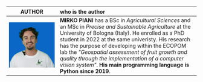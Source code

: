 |AUTHOR | who is the author|
|:---: | :---|
| ![mirko-piani](../docs/.readme_images/mirko_piani.png) | **MIRKO PIANI** has a BSc in *Agricultural Sciences* and an MSc in *Precise and Sustainable Agriculture* at the University of Bologna (Italy). He enrolled as a PhD student in 2022 at the same univeristy. His research has the purpose of developing within the ECOPOM lab the *"Geospatial assessment of fruit growth and quality through the implementation of a computer vision system"*. **His main programming language is Python since 2019**.|
